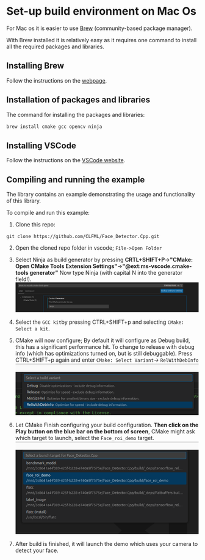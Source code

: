 # Set-up build environment on Mac Os

For Mac os it is easier to use [Brew](https://brew.sh/) (community-based package manager). 

With Brew installed it is relatively easy as it requires one command to install all the required packages and libraries.

## Installing Brew

Follow the instructions on the [webpage](https://brew.sh/).

## Installation of packages and libraries

The command for installing the packages and libraries:

```bash
brew install cmake gcc opencv ninja
```

## Installing VSCode

Follow the instructions on the [VSCode website](https://code.visualstudio.com/docs/setup/mac).

## Compiling and running the example
The library contains an example demonstrating the usage and functionality of this library. 

To compile and run this example:

1. Clone this repo:
```
git clone https://github.com/CLFML/Face_Detector.Cpp.git
```

2. Open the cloned repo folder in vscode; `File->Open Folder`

3. Select Ninja as build generator by pressing **CRTL+SHIFT+P**->**"CMake: Open CMake Tools Extension Settings"**->**"@ext:ms-vscode.cmake-tools generator"**
   Now type Ninja (with capital N into the generator field!).
   ![CMake extension tool settings; Generator](img/vscode_cmake_generator.png)

4. Select the `GCC kit`by pressing CTRL+SHIFT+p and selecting `CMake: Select a kit`.

5. CMake will now configure; By default it will configure as Debug build, this has a significant performance hit.
   To change to release with debug info (which has optimizations turned on, but is still debuggable). Press CTRL+SHIFT+p again and enter `CMake: Select Variant`-> `RelWithDebInfo`
   ![Variant](img/build_variant.png)

6. Let CMake Finish configuring your build configuration. **Then click on the Play button on the blue bar on the bottom of screen**, CMake might ask which target to launch, select the `Face_roi_demo` target.
   ![Launch target](img/launch_target.png)
   
7. After build is finished, it will launch the demo which uses your camera to detect your face.